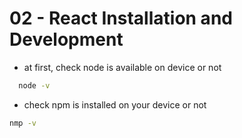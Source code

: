 # 02 - React Installation and Development
- at first, check node is available on device or not 
```bash
  node -v
```
- check npm is installed on your device or not
```bash
nmp -v
```